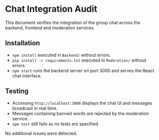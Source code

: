 # Chat Integration Audit

This document verifies the integration of the group chat across the backend, frontend and moderation services.

## Installation
- `npm install` executed in `Backend/` without errors.
- `pip install -r requirements.txt` executed in `Moderation/` without errors.
- `npm start` runs the backend server on port 3000 and serves the React chat interface.

## Testing
- Accessing `http://localhost:3000` displays the chat UI and messages broadcast in real time.
- Messages containing banned words are rejected by the moderation service.
- `npm test` still fails as no tests are specified.

No additional issues were detected.
